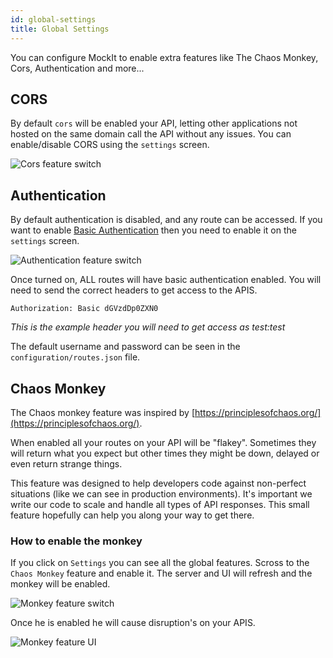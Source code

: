 ```yaml
---
id: global-settings
title: Global Settings
---
```


You can configure MockIt to enable extra features like The Chaos Monkey, Cors, Authentication and more...

## CORS

By default `cors` will be enabled your API, letting other applications not hosted on the same domain call the API without any issues. You can enable/disable CORS using the `settings` screen.

![Cors feature switch](/img/docs/global-settings/cors-switch.png "Cors feature switch")

## Authentication

By default authentication is disabled, and any route can be accessed. If you want to enable [Basic Authentication](https://en.wikipedia.org/wiki/Basic_access_authentication) then you need to enable it on the `settings` screen.

![Authentication feature switch](/img/docs/global-settings/authentication-switch.png "Authentication feature switch")

Once turned on, ALL routes will have basic authentication enabled. You will need to send the correct headers to get access to the APIS.

`Authorization: Basic dGVzdDp0ZXN0`

_This is the example header you will need to get access as test:test_

The default username and password can be seen in the `configuration/routes.json` file.

## Chaos Monkey

The Chaos monkey feature was inspired by [https://principlesofchaos.org/](https://principlesofchaos.org/).

When enabled all your routes on your API will be "flakey". Sometimes they will return what you expect but other times they might be down, delayed or even return strange things.

This feature was designed to help developers code against non-perfect situations (like we can see in production environments). It's important we write our code to scale and handle all types of API responses. This small feature hopefully can help you along your way to get there.

### How to enable the monkey

If you click on `Settings` you can see all the global features. Scross to the `Chaos Monkey` feature and enable it. The server and UI will refresh and the monkey will be enabled.

![Monkey feature switch](/img/docs/global-settings/monkey-switch.png "Monkey feature switch")

Once he is enabled he will cause disruption's on your APIS.

![Monkey feature UI](/img/docs/global-settings/monkey.png "Monkey feature UI")
